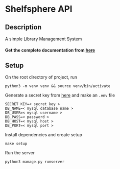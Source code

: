 # Shelfsphere API

## Description

A simple Library Management System

#### Get the complete documentation from [here](https://github.com/DGclasher/shelfsphere-api/raw/main/docs/library-management-system-docs-dg.pdf)

## Setup

On the root directory of project, run
```
python3 -m venv venv && source venv/bin/activate
```

Generate a secret key from [here](https://djecrety.ir/) and make an `.env` file
```
SECRET_KEY=< secret key >
DB_NAME=< mysql database name >
DB_USER=< mysql username >
DB_PASS=< password >
DB_HOST=< mysql host >
DB_PORT=< mysql port >
```

Install dependencies and create setup
```
make setup
```

Run the server
```
python3 manage.py runserver
```